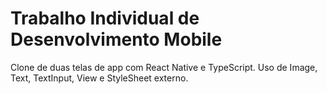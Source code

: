 # Trabalho Individual de Desenvolvimento Mobile
Clone de duas telas de app com React Native e TypeScript. Uso de Image, Text, TextInput, View e StyleSheet externo. 
